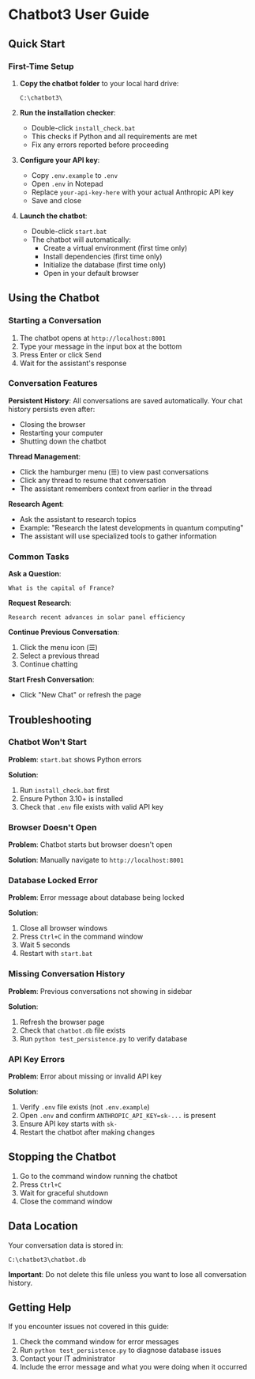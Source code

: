 # Chatbot3 User Guide

## Quick Start

### First-Time Setup

1. **Copy the chatbot folder** to your local hard drive:
   ```
   C:\chatbot3\
   ```

2. **Run the installation checker**:
   - Double-click `install_check.bat`
   - This checks if Python and all requirements are met
   - Fix any errors reported before proceeding

3. **Configure your API key**:
   - Copy `.env.example` to `.env`
   - Open `.env` in Notepad
   - Replace `your-api-key-here` with your actual Anthropic API key
   - Save and close

4. **Launch the chatbot**:
   - Double-click `start.bat`
   - The chatbot will automatically:
     - Create a virtual environment (first time only)
     - Install dependencies (first time only)
     - Initialize the database (first time only)
     - Open in your default browser

## Using the Chatbot

### Starting a Conversation

1. The chatbot opens at `http://localhost:8001`
2. Type your message in the input box at the bottom
3. Press Enter or click Send
4. Wait for the assistant's response

### Conversation Features

**Persistent History**: All conversations are saved automatically. Your chat history persists even after:
- Closing the browser
- Restarting your computer
- Shutting down the chatbot

**Thread Management**: 
- Click the hamburger menu (☰) to view past conversations
- Click any thread to resume that conversation
- The assistant remembers context from earlier in the thread

**Research Agent**:
- Ask the assistant to research topics
- Example: "Research the latest developments in quantum computing"
- The assistant will use specialized tools to gather information

### Common Tasks

**Ask a Question**:
```
What is the capital of France?
```

**Request Research**:
```
Research recent advances in solar panel efficiency
```

**Continue Previous Conversation**:
1. Click the menu icon (☰)
2. Select a previous thread
3. Continue chatting

**Start Fresh Conversation**:
- Click "New Chat" or refresh the page

## Troubleshooting

### Chatbot Won't Start

**Problem**: `start.bat` shows Python errors

**Solution**:
1. Run `install_check.bat` first
2. Ensure Python 3.10+ is installed
3. Check that `.env` file exists with valid API key

### Browser Doesn't Open

**Problem**: Chatbot starts but browser doesn't open

**Solution**: Manually navigate to `http://localhost:8001`

### Database Locked Error

**Problem**: Error message about database being locked

**Solution**:
1. Close all browser windows
2. Press `Ctrl+C` in the command window
3. Wait 5 seconds
4. Restart with `start.bat`

### Missing Conversation History

**Problem**: Previous conversations not showing in sidebar

**Solution**:
1. Refresh the browser page
2. Check that `chatbot.db` file exists
3. Run `python test_persistence.py` to verify database

### API Key Errors

**Problem**: Error about missing or invalid API key

**Solution**:
1. Verify `.env` file exists (not `.env.example`)
2. Open `.env` and confirm `ANTHROPIC_API_KEY=sk-...` is present
3. Ensure API key starts with `sk-`
4. Restart the chatbot after making changes

## Stopping the Chatbot

1. Go to the command window running the chatbot
2. Press `Ctrl+C`
3. Wait for graceful shutdown
4. Close the command window

## Data Location

Your conversation data is stored in:
```
C:\chatbot3\chatbot.db
```

**Important**: Do not delete this file unless you want to lose all conversation history.

## Getting Help

If you encounter issues not covered in this guide:

1. Check the command window for error messages
2. Run `python test_persistence.py` to diagnose database issues
3. Contact your IT administrator
4. Include the error message and what you were doing when it occurred
